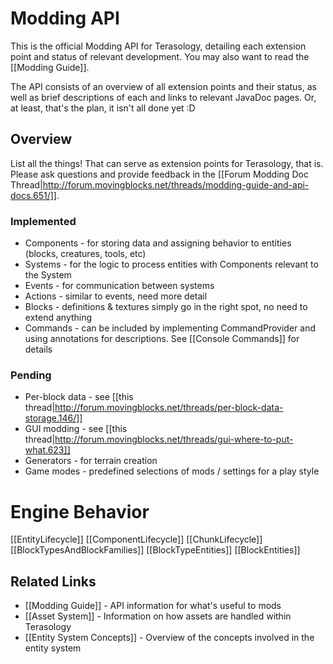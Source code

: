 Modding API
=================
This is the official Modding API for Terasology, detailing each extension point and status of relevant development.
You may also want to read the [[Modding Guide]].

The API consists of an overview of all extension points and their status, as well as brief descriptions of each and
links to relevant JavaDoc pages. Or, at least, that's the plan, it isn't all done yet :D

Overview
---------------------------------------

List all the things! That can serve as extension points for Terasology, that is. Please ask questions and provide
feedback in the [[Forum Modding Doc Thread|http://forum.movingblocks.net/threads/modding-guide-and-api-docs.651/]].

### Implemented

   * Components - for storing data and assigning behavior to entities (blocks, creatures, tools, etc)
   * Systems - for the logic to process entities with Components relevant to the System
   * Events - for communication between systems
   * Actions - similar to events, need more detail
   * Blocks - definitions & textures simply go in the right spot, no need to extend anything
   * Commands - can be included by implementing CommandProvider and using annotations for descriptions. See [[Console Commands]] for details

### Pending

   * Per-block data - see [[this thread|http://forum.movingblocks.net/threads/per-block-data-storage.146/]]
   * GUI modding - see [[this thread|http://forum.movingblocks.net/threads/gui-where-to-put-what.623]]
   * Generators - for terrain creation
   * Game modes - predefined selections of mods / settings for a play style

# Engine Behavior

[[EntityLifecycle]]
[[ComponentLifecycle]]
[[ChunkLifecycle]]
[[BlockTypesAndBlockFamilies]]
[[BlockTypeEntities]]
[[BlockEntities]]

Related Links
--------------------------------------------------

* [[Modding Guide]] - API information for what's useful to mods
* [[Asset System]] - Information on how assets are handled within Terasology
* [[Entity System Concepts]] - Overview of the concepts involved in the entity system
